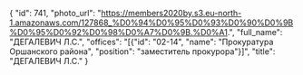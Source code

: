{
    "id": 741,
    "photo_url": "https://members2020by.s3.eu-north-1.amazonaws.com/127868_%D0%94%D0%95%D0%93%D0%90%D0%9B%D0%95%D0%92%D0%98%D0%A7%D0%9B.%D0%A1.",
    "full_name": "ДЕГАЛЕВИЧ Л.С.",
    "offices": "[{\"id\": \"02-14\", \"name\": \"Прокуратура Оршанского района\", \"position\": \"заместитель прокурора\"}]",
    "title": "ДЕГАЛЕВИЧ Л.С."
}